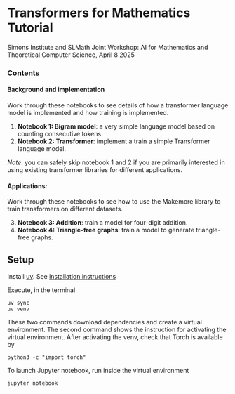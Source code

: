 # Transformers for Mathematics Tutorial

Simons Institute and SLMath Joint Workshop: AI for Mathematics and Theoretical Computer Science, April 8 2025


### Contents
#### Background and implementation
Work through these notebooks to see details of how a transformer language model is implemented and how training is implemented.

1. **Notebook 1: Bigram model**: a very simple language model based on counting consecutive tokens.
2. **Notebook 2: Transformer**: implement a train a simple Transformer language model.

*Note*: you can safely skip notebook 1 and 2 if you are primarily interested in using existing transformer libraries for different applications.

#### Applications:
Work through these notebooks to see how to use the Makemore library to train transformers on different datasets.

3. **Notebook 3: Addition**: train a model for four-digit addition.
4. **Notebook 4: Triangle-free graphs**: train a model to generate triangle-free graphs.

## Setup

Install [uv](https://github.com/astral-sh/uv). See [installation
instructions](https://docs.astral.sh/uv/getting-started/installation/)

Execute, in the terminal
```
uv sync
uv venv
```

These two commands download dependencies and create a virtual environment. The
second command shows the instruction for activating the virtual environment.
After activating the venv, check that Torch is available by

```
python3 -c "import torch"
```

To launch Jupyter notebook, run inside the virtual environment

``` c
jupyter notebook
```

